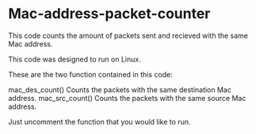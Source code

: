 # Mac-address-packet-counter
This code counts the amount of packets sent and recieved with the same Mac address.

This code was designed to run on Linux.

These are the two function contained in this code:

 mac_des_count()     Counts the packets with the same destination Mac address.
 mac_src_count()     Counts the packets with the same source Mac address.

Just uncomment the function that you would like to run.
